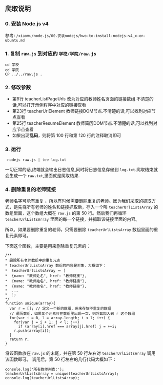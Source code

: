 ## 爬取说明

### 0. 安装 Node.js v4

参考: `/xiaomu/node.js/00.安装nodejs/hwo-to-install-nodejs-v4_x-on-ubuntu.md`

### 1. 复制 `raw.js` 到对应的 `学校/学院/raw.js` 

```
cd 学校
cd 学院
CP ../../raw.js .
```

### 2. 修改参数

+ 第9行 teacherListPageUrls 改为对应的教师姓名页面的链接数组.不清楚的话,可以打开示例程序中对应的链接查看
+ 第23行 teacherUrlElement 教师链接DOM节点.不清楚的话,可以找到对应节点查看
+ 第25行 teacherResumeElement 教师简历DOM节点.不清楚的话,可以找到对应节点查看
+ 如果出现**乱码**，则将第 100 行和第 120 行的注释取消即可

### 3. 运行 

```
 nodejs raw.js | tee log.txt
```

一切正常的话,终端就会输出日志信息,同时将日志信息存储到 `log.txt`.爬取结束就会生成一个 `raw.txt`,里面就是爬取结果.

### 4. 删除重复的老师链接

老师名字可能有重复 ，所以有时候需要删除重复的老师。因为我们采取的抓取方式，是先将所有老师的姓名和链接抓取后，存入一个叫 `teacherUrlListsArray` 的数组里面，这个数组大概在 `raw.js` 的第 50 行。然后我们再循环 `teacherUrlListsArray` 里面的每一个链接，并抓取该链接里面的内容。

所以，如果要删除重复的老师，只需要删除 `teacherUrlListsArray` 数组里面的重复元素即可。

下面这个函数，主要是用来删除重复元素的：

```
/**
* 删除所有老师数组中的重复元素
* teacherUrlListsArray 数组的内容是对象，大概如下：
*  teacherUrlListsArray ＝ [
*  {name: "教师姓名", href: "教师链接"}, 
*  {name: "教师姓名", href: "教师链接"}, 
*  {name: "教师姓名", href: "教师链接"}, 
*  ... 
*  ];
*/
function unique(array){
  var r = []; // 定义一个新的数组，用来存放不重复的数据
  // 遍历数组，如果某个元素只在数组里出现一次，则将其加入到 r 这个数组
  for(var i = 0, l = array.length; i < l; i++) {
    for(var j = i + 1; j < l; j++)
      if (array[i].href === array[j].href) j = ++i;
    r.push(array[i]);
  }
  return r;
}
```

将该函数放在 `raw.js` 的末尾，并在第 50 行左右对 `teacherUrlListsArray` 调用该函数即可。
调用后，第 50 行左右的几行代码大概如下：

```
console.log('所有教师列表:');
teacherUrlListsArray = unique(teacherUrlListsArray);
console.log(teacherUrlListsArray);
```


